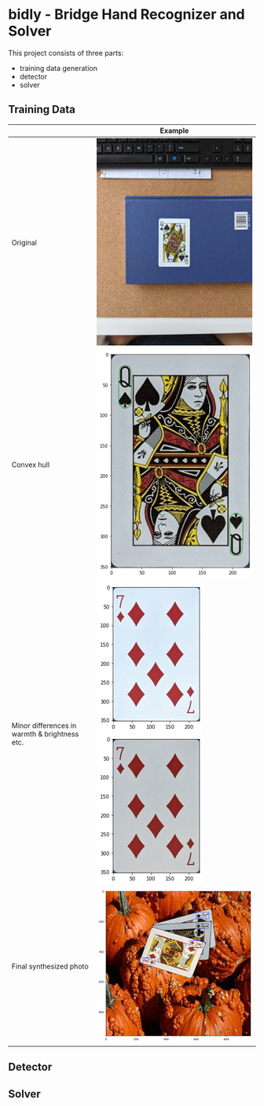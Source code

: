 # bidly - Bridge Hand Recognizer and Solver
This project consists of three parts:
- training data generation
- detector
- solver

## Training Data
| | Example |
|---|---|
|Original|<img src="rawdata/data/for-readme/Qs.jpg"/>|
|Convex hull|<img src="rawdata/data/for-readme/bidly-rawdata-convext-hull.png"/>|
|Minor differences in warmth & brightness etc.|<img src="rawdata/data/for-readme/bidly-rawdata-cool.png"/> <img src="rawdata/data/for-readme/bidly-rawdata-warm.png"/> |
|Final synthesized photo| <img src="rawdata/data/for-readme/bidly-rawdata-3cards.png"/> |

## Detector

## Solver
